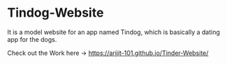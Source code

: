# Tindog-Website
It is a model website for an app named Tindog, which is basically a dating app for the dogs.
 
 Check out the Work here -> https://arijit-101.github.io/Tinder-Website/
